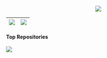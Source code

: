 <p align="center"><img src ="https://capsule-render.vercel.app/api?type=waving&height=200&text=R4TINGS&fontAlign=80&fontAlignY=40&color=FF0883"></p>

| <img src ="https://github-readme-stats.vercel.app/api?username=r4tings&show_icons=true&count_private=true&theme=graywhite&hide_border=true&bg_color=00000000&hide_rank=true"> | <img src ="https://github-readme-stats.vercel.app/api/top-langs/?username=r4tings&layout=compact&hide_border=true&theme=graywhite&bg_color=00000000&langs_count=8"> |
| ----------------------------------------------------------------------------------------------------------------------------------------------------------------------------- | ------------------------------------------------------------------------------------------------------------------------------------------------------------------- |

#### Top Repositories

<a href="https://github.com/r4tings/r4tings-recommender">
  <img align="center" src="https://github-readme-stats.vercel.app/api/pin/?username=r4tings&repo=r4tings-recommender&theme=buefy" />
</a>

</div>
